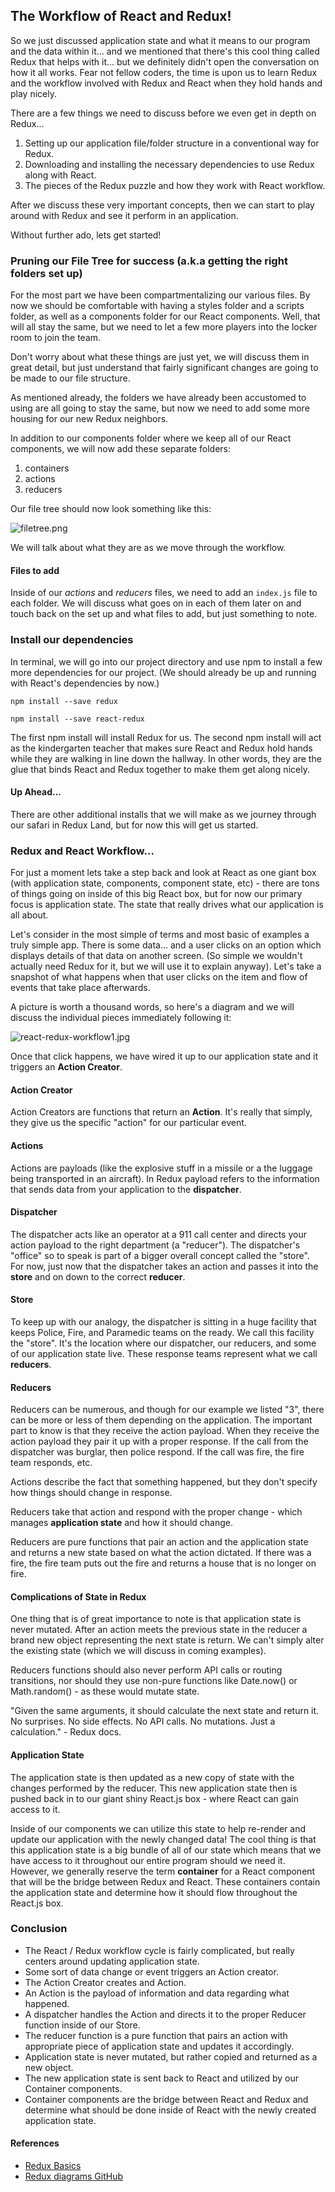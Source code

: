 ## The Workflow of React and Redux!
So we just discussed application state and what it means to our program and the data within it... and we mentioned that there's this cool thing called Redux that helps with it... but we definitely didn't open the conversation on how it all works. Fear not fellow coders, the time is upon us to learn Redux and the workflow involved with Redux and React when they hold hands and play nicely.

There are a few things we need to discuss before we even get in depth on Redux...

1. Setting up our application file/folder structure in a conventional way for Redux.
1. Downloading and installing the necessary dependencies to use Redux along with React.
1. The pieces of the Redux puzzle and how they work with React workflow.

After we discuss these very important concepts, then we can start to play around with Redux and see it perform in an application.

Without further ado, lets get started!

### Pruning our File Tree for success (a.k.a getting the right folders set up)
For the most part we have been compartmentalizing our various files. By now we should be comfortable with having a styles folder and a scripts folder, as well as a components folder for our React components. Well, that will all stay the same, but we need to let a few more players into the locker room to join the team.

Don't worry about what these things are just yet, we will discuss them in great detail, but just understand that fairly significant changes are going to be made to our file structure.

As mentioned already, the folders we have already been accustomed to using are all going to stay the same, but now we need to add some more housing for our new Redux neighbors.

In addition to our components folder where we keep all of our React components, we will now add these separate folders:

1. containers
1. actions
1. reducers

Our file tree should now look something like this:

![filetree.png](https://tiy-learn-content.s3.amazonaws.com/9e5f2734-filetree.png)

We will talk about what they are as we move through the workflow.

#### Files to add
Inside of our *actions* and *reducers* files, we need to add an `index.js` file to each folder. We will discuss what goes on in each of them later on and touch back on the set up and what files to add, but just something to note.

### Install our dependencies

In terminal, we will go into our project directory and use npm to install a few more dependencies for our project. (We should already be up and running with React's dependencies by now.)

```
npm install --save redux

npm install --save react-redux

```

The first npm install will install Redux for us. The second npm install will act as the kindergarten teacher that makes sure React and Redux hold hands while they are walking in line down the hallway. In other words, they are the glue that binds React and Redux together to make them get along nicely.

#### Up Ahead...
There are other additional installs that we will make as we journey through our safari in Redux Land, but for now this will get us started.

### Redux and React Workflow...
For just a moment lets take a step back and look at React as one giant box (with application state, components, component state, etc) - there are tons of things going on inside of this big React box, but for now our primary focus is application state. The state that really drives what our application is all about.

Let's consider in the most simple of terms and most basic of examples a truly simple app. There is some data... and a user clicks on an option which displays details of that data on another screen. (So simple we wouldn't actually need Redux for it, but we will use it to explain anyway). Let's take a snapshot of what happens when that user clicks on the item and flow of events that take place afterwards.

A picture is worth a thousand words, so here's a diagram and we will discuss the individual pieces immediately following it:

![react-redux-workflow1.jpg](https://tiy-learn-content.s3.amazonaws.com/a5c362fa-react-redux-workflow1.jpg)

Once that click happens, we have wired it up to our application state and it triggers an **Action Creator**.

#### Action Creator
Action Creators are functions that return an **Action**. It's really that simply, they give us the specific "action" for our particular event.

#### Actions
Actions are payloads (like the explosive stuff in a missile or a the luggage being transported in an aircraft). In Redux payload refers to the information that sends data from your application to the **dispatcher**.

#### Dispatcher
The dispatcher acts like an operator at a 911 call center and directs your action payload to the right department (a "reducer"). The dispatcher's "office" so to speak is part of a bigger overall concept called the "store". For now, just now that the dispatcher takes an action and passes it into the **store** and on down to the correct **reducer**.

#### Store
To keep up with our analogy, the dispatcher is sitting in a huge facility that keeps Police, Fire, and Paramedic teams on the ready. We call this facility the "store". It's the location where our dispatcher, our reducers, and some of our application state live. These response teams represent what we call **reducers**.

#### Reducers
Reducers can be numerous, and though for our example we listed "3", there can be more or less of them depending on the application. The important part to know is that they receive the action payload. When they receive the action payload they pair it up with a proper response. If the call from the dispatcher was burglar, then police respond. If the call was fire, the fire team responds, etc.

Actions describe the fact that something happened, but they don't specify how things should change in response.

Reducers take that action and respond with the proper change - which manages **application state** and how it should change.

Reducers are pure functions that pair an action and the application state and returns a new state based on what the action dictated. If there was a fire, the fire team puts out the fire and returns a house that is no longer on fire.

#### Complications of State in Redux
One thing that is of great importance to note is that application state is never mutated. After an action meets the previous state in the reducer a brand new object representing the next state is return. We can't simply alter the existing state (which we will discuss in coming examples).

Reducers functions should also never perform API calls or routing transitions, nor should they use non-pure functions like Date.now() or Math.random() - as these would mutate state.

"Given the same arguments, it should calculate the next state and return it. No surprises. No side effects. No API calls. No mutations. Just a calculation." - Redux docs.

#### Application State
The application state is then updated as a new copy of state with the changes performed by the reducer. This new application state then is pushed back in to our giant shiny React.js box - where React can gain access to it.

Inside of our components we can utilize this state to help re-render and update our application with the newly changed data! The cool thing is that this application state is a big bundle of all of our state which means that we have access to it throughout our entire program should we need it. However, we generally reserve the term **container** for a React component that will be the bridge between Redux and React. These containers contain the application state and determine how it should flow throughout the React.js box.

### Conclusion
* The React / Redux workflow cycle is fairly complicated, but really centers around updating application state.
* Some sort of data change or event triggers an Action creator.
* The Action Creator creates and Action.
* An Action is the payload of information and data regarding what happened.
* A dispatcher handles the Action and directs it to the proper Reducer function inside of our Store.
* The reducer function is a pure function that pairs an action with appropriate piece of application state and updates it accordingly.
* Application state is never mutated, but rather copied and returned as a new object.
* The new application state is sent back to React and utilized by our Container components.
* Container components are the bridge between React and Redux and determine what should be done inside of React with the newly created application state.

#### References
* [Redux Basics](http://redux.js.org/docs/basics/)
* [Redux diagrams GitHub](https://github.com/reactjs/redux/issues/653)